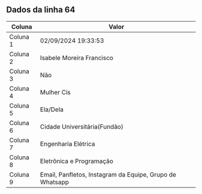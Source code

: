 ## Dados da linha 64

| Coluna | Valor |
|--------|-------|
| Coluna 1 | 02/09/2024 19:33:53 |
| Coluna 2 | Isabele Moreira Francisco |
| Coluna 3 | Não |
| Coluna 4 | Mulher Cis |
| Coluna 5 | Ela/Dela |
| Coluna 6 | Cidade Universitária(Fundão) |
| Coluna 7 | Engenharia Elétrica |
| Coluna 8 | Eletrônica e Programação |
| Coluna 9 | Email, Panfletos, Instagram da Equipe, Grupo de Whatsapp |
